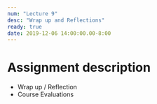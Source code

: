 ```yaml
---
num: "Lecture 9"
desc: "Wrap up and Reflections"
ready: true
date: 2019-12-06 14:00:00.00-8:00
---
```


# Assignment description

* Wrap up / Reflection
* Course Evaluations

